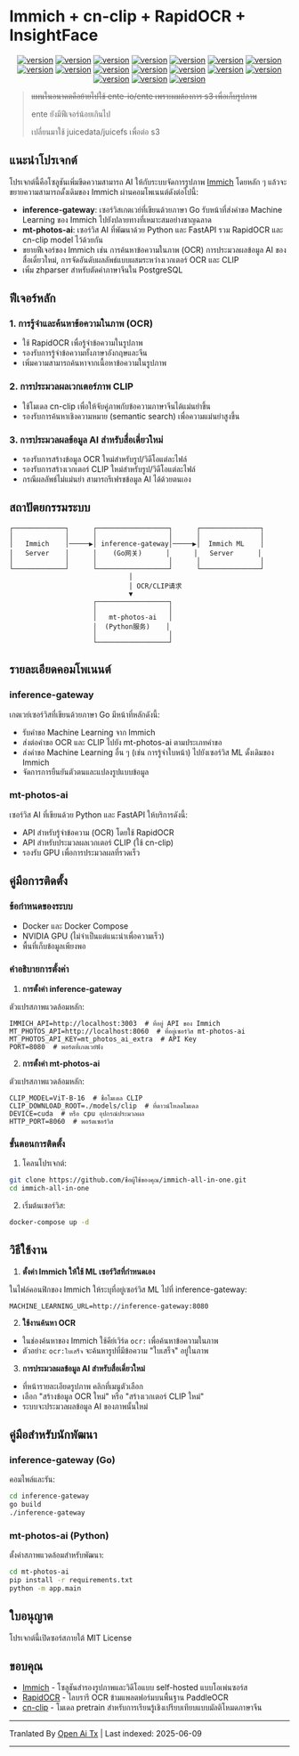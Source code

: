 # Immich + cn-clip + RapidOCR + InsightFace

<div style="text-align: center"><p><a href="https://openaitx.github.io/view.html?user=eric-gitta-moore&project=immich-all-in-one&lang=en"><img src="https://img.shields.io/badge/EN-white" alt="version"></a> <a href="https://openaitx.github.io/view.html?user=eric-gitta-moore&project=immich-all-in-one&lang=zh-CN"><img src="https://img.shields.io/badge/简中-white" alt="version"></a> <a href="https://openaitx.github.io/view.html?user=eric-gitta-moore&project=immich-all-in-one&lang=zh-TW"><img src="https://img.shields.io/badge/繁中-white" alt="version"></a> <a href="https://openaitx.github.io/view.html?user=eric-gitta-moore&project=immich-all-in-one&lang=ja"><img src="https://img.shields.io/badge/日本語-white" alt="version"></a> <a href="https://openaitx.github.io/view.html?user=eric-gitta-moore&project=immich-all-in-one&lang=ko"><img src="https://img.shields.io/badge/한국어-white" alt="version"></a> <a href="https://openaitx.github.io/view.html?user=eric-gitta-moore&project=immich-all-in-one&lang=th"><img src="https://img.shields.io/badge/ไทย-white" alt="version"></a> <a href="https://openaitx.github.io/view.html?user=eric-gitta-moore&project=immich-all-in-one&lang=fr"><img src="https://img.shields.io/badge/Français-white" alt="version"></a> <a href="https://openaitx.github.io/view.html?user=eric-gitta-moore&project=immich-all-in-one&lang=de"><img src="https://img.shields.io/badge/Deutsch-white" alt="version"></a> <a href="https://openaitx.github.io/view.html?user=eric-gitta-moore&project=immich-all-in-one&lang=es"><img src="https://img.shields.io/badge/Español-white" alt="version"></a> <a href="https://openaitx.github.io/view.html?user=eric-gitta-moore&project=immich-all-in-one&lang=it"><img src="https://img.shields.io/badge/Italiano-white" alt="version"></a> <a href="https://openaitx.github.io/view.html?user=eric-gitta-moore&project=immich-all-in-one&lang=ru"><img src="https://img.shields.io/badge/Русский-white" alt="version"></a> <a href="https://openaitx.github.io/view.html?user=eric-gitta-moore&project=immich-all-in-one&lang=pt"><img src="https://img.shields.io/badge/Português-white" alt="version"></a> <a href="https://openaitx.github.io/view.html?user=eric-gitta-moore&project=immich-all-in-one&lang=nl"><img src="https://img.shields.io/badge/Nederlands-white" alt="version"></a> <a href="https://openaitx.github.io/view.html?user=eric-gitta-moore&project=immich-all-in-one&lang=pl"><img src="https://img.shields.io/badge/Polski-white" alt="version"></a> <a href="https://openaitx.github.io/view.html?user=eric-gitta-moore&project=immich-all-in-one&lang=ar"><img src="https://img.shields.io/badge/العربية-white" alt="version"></a> <a href="https://openaitx.github.io/view.html?user=eric-gitta-moore&project=immich-all-in-one&lang=tr"><img src="https://img.shields.io/badge/Türkçe-white" alt="version"></a> <a href="https://openaitx.github.io/view.html?user=eric-gitta-moore&project=immich-all-in-one&lang=vi"><img src="https://img.shields.io/badge/Tiếng Việt-white" alt="version"></a> </p></div>

> ~~แผนในอนาคตคือย้ายไปใช้ ente-io/ente เพราะผมต้องการ s3 เพื่อเก็บรูปภาพ~~
> 
> ente ยังมีฟีเจอร์น้อยเกินไป
> 
> เปลี่ยนมาใช้ juicedata/juicefs เพื่อต่อ s3

## แนะนำโปรเจกต์

โปรเจกต์นี้คือโซลูชันเพิ่มขีดความสามารถ AI ให้กับระบบจัดการรูปภาพ [Immich](https://github.com/immich-app/immich) โดยหลัก ๆ แล้วจะขยายความสามารถดั้งเดิมของ Immich ผ่านคอมโพเนนต์ดังต่อไปนี้:

- **inference-gateway**: เซอร์วิสเกตเวย์ที่เขียนด้วยภาษา Go รับหน้าที่ส่งคำขอ Machine Learning ของ Immich ไปยังปลายทางที่เหมาะสมอย่างชาญฉลาด
- **mt-photos-ai**: เซอร์วิส AI ที่พัฒนาด้วย Python และ FastAPI รวม RapidOCR และ cn-clip model ไว้ด้วยกัน
- ขยายฟีเจอร์ของ Immich เช่น การค้นหาข้อความในภาพ (OCR) การประมวลผลข้อมูล AI ของสื่อเดี่ยวใหม่, การจัดอันดับผลลัพธ์แบบผสมระหว่างเวกเตอร์ OCR และ CLIP
- เพิ่ม zhparser สำหรับตัดคำภาษาจีนใน PostgreSQL

## ฟีเจอร์หลัก

### 1. การรู้จำและค้นหาข้อความในภาพ (OCR)

- ใช้ RapidOCR เพื่อรู้จำข้อความในรูปภาพ
- รองรับการรู้จำข้อความทั้งภาษาอังกฤษและจีน
- เพิ่มความสามารถค้นหาจากเนื้อหาข้อความในรูปภาพ

### 2. การประมวลผลเวกเตอร์ภาพ CLIP

- ใช้โมเดล cn-clip เพื่อให้จับคู่ภาพกับข้อความภาษาจีนได้แม่นยำขึ้น
- รองรับการค้นหาเชิงความหมาย (semantic search) เพื่อความแม่นยำสูงขึ้น

### 3. การประมวลผลข้อมูล AI สำหรับสื่อเดี่ยวใหม่

- รองรับการสร้างข้อมูล OCR ใหม่สำหรับรูป/วิดีโอแต่ละไฟล์
- รองรับการสร้างเวกเตอร์ CLIP ใหม่สำหรับรูป/วิดีโอแต่ละไฟล์
- กรณีผลลัพธ์ไม่แม่นยำ สามารถรีเฟรชข้อมูล AI ได้ด้วยตนเอง

## สถาปัตยกรรมระบบ

```
┌─────────────┐      ┌──────────────────┐      ┌───────────────┐
│             │      │                  │      │               │
│   Immich    │─────▶│ inference-gateway│─────▶│  Immich ML    │
│   Server    │      │    (Go网关)      │      │   Server      │
│             │      │                  │      │               │
└─────────────┘      └──────────────────┘      └───────────────┘
                              │
                              │ OCR/CLIP请求
                              ▼
                     ┌──────────────────┐
                     │                  │
                     │   mt-photos-ai   │
                     │  (Python服务)    │
                     │                  │
                     └──────────────────┘
```

## รายละเอียดคอมโพเนนต์

### inference-gateway

เกตเวย์เซอร์วิสที่เขียนด้วยภาษา Go มีหน้าที่หลักดังนี้:
- รับคำขอ Machine Learning จาก Immich
- ส่งต่อคำขอ OCR และ CLIP ไปยัง mt-photos-ai ตามประเภทคำขอ
- ส่งคำขอ Machine Learning อื่น ๆ (เช่น การรู้จำใบหน้า) ไปยังเซอร์วิส ML ดั้งเดิมของ Immich
- จัดการการยืนยันตัวตนและแปลงรูปแบบข้อมูล

### mt-photos-ai

เซอร์วิส AI ที่เขียนด้วย Python และ FastAPI ให้บริการดังนี้:
- API สำหรับรู้จำข้อความ (OCR) โดยใช้ RapidOCR
- API สำหรับประมวลผลเวกเตอร์ CLIP (ใช้ cn-clip)
- รองรับ GPU เพื่อการประมวลผลที่รวดเร็ว

## คู่มือการติดตั้ง

### ข้อกำหนดของระบบ

- Docker และ Docker Compose
- NVIDIA GPU (ไม่จำเป็นแต่แนะนำเพื่อความเร็ว)
- พื้นที่เก็บข้อมูลเพียงพอ

### คำอธิบายการตั้งค่า

1. **การตั้งค่า inference-gateway**

ตัวแปรสภาพแวดล้อมหลัก:
```
IMMICH_API=http://localhost:3003  # ที่อยู่ API ของ Immich
MT_PHOTOS_API=http://localhost:8060  # ที่อยู่เซอร์วิส mt-photos-ai
MT_PHOTOS_API_KEY=mt_photos_ai_extra  # API Key
PORT=8080  # พอร์ตที่เกตเวย์ฟัง
```

2. **การตั้งค่า mt-photos-ai**

ตัวแปรสภาพแวดล้อมหลัก:
```
CLIP_MODEL=ViT-B-16  # ชื่อโมเดล CLIP
CLIP_DOWNLOAD_ROOT=./models/clip  # ที่ดาวน์โหลดโมเดล
DEVICE=cuda  # หรือ cpu อุปกรณ์ประมวลผล
HTTP_PORT=8060  # พอร์ตเซอร์วิส
```

### ขั้นตอนการติดตั้ง

1. โคลนโปรเจกต์:
```bash
git clone https://github.com/ชื่อผู้ใช้ของคุณ/immich-all-in-one.git
cd immich-all-in-one
```

2. เริ่มต้นเซอร์วิส:
```bash
docker-compose up -d
```

## วิธีใช้งาน

1. **ตั้งค่า Immich ให้ใช้ ML เซอร์วิสที่กำหนดเอง**

ในไฟล์คอนฟิกของ Immich ให้ระบุที่อยู่เซอร์วิส ML ไปที่ inference-gateway:
```
MACHINE_LEARNING_URL=http://inference-gateway:8080
```

2. **ใช้งานค้นหา OCR**

- ในช่องค้นหาของ Immich ใช้คีย์เวิร์ด `ocr:` เพื่อค้นหาข้อความในภาพ
- ตัวอย่าง: `ocr:ใบเสร็จ` จะค้นหารูปที่มีข้อความ "ใบเสร็จ" อยู่ในภาพ

3. **การประมวลผลข้อมูล AI สำหรับสื่อเดี่ยวใหม่**

- ที่หน้ารายละเอียดรูปภาพ คลิกที่เมนูตัวเลือก
- เลือก "สร้างข้อมูล OCR ใหม่" หรือ "สร้างเวกเตอร์ CLIP ใหม่"
- ระบบจะประมวลผลข้อมูล AI ของภาพนั้นใหม่

## คู่มือสำหรับนักพัฒนา

### inference-gateway (Go)

คอมไพล์และรัน:
```bash
cd inference-gateway
go build
./inference-gateway
```

### mt-photos-ai (Python)

ตั้งค่าสภาพแวดล้อมสำหรับพัฒนา:
```bash
cd mt-photos-ai
pip install -r requirements.txt
python -m app.main
```

## ใบอนุญาต

โปรเจกต์นี้เปิดซอร์สภายใต้ MIT License

## ขอบคุณ

- [Immich](https://github.com/immich-app/immich) - โซลูชันสำรองรูปภาพและวิดีโอแบบ self-hosted แบบโอเพ่นซอร์ส
- [RapidOCR](https://github.com/RapidAI/RapidOCR) - ไลบรารี OCR ข้ามแพลตฟอร์มบนพื้นฐาน PaddleOCR
- [cn-clip](https://github.com/OFA-Sys/Chinese-CLIP) - โมเดล pretrain สำหรับการเรียนรู้เชิงเปรียบเทียบแบบมัลติโหมดภาษาจีน

---

Tranlated By [Open Ai Tx](https://github.com/OpenAiTx/OpenAiTx) | Last indexed: 2025-06-09

---
